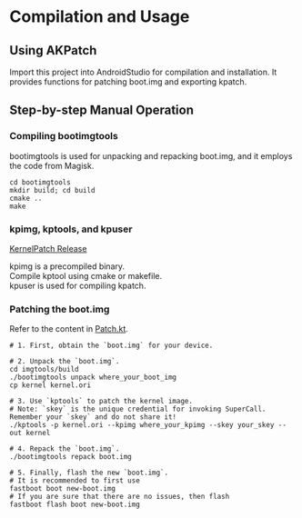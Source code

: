 # Compilation and Usage

## Using AKPatch

Import this project into AndroidStudio for compilation and installation. It provides functions for patching boot.img and exporting kpatch.

## Step-by-step Manual Operation

### Compiling bootimgtools

bootimgtools is used for unpacking and repacking boot.img, and it employs the code from Magisk.

```shell
cd bootimgtools
mkdir build; cd build
cmake ..
make
```

### kpimg, kptools, and kpuser

[KernelPatch Release](<https://github.com/bmax121/KernelPatch/releases/tag/latest>)

kpimg is a precompiled binary.  
Compile kptool using cmake or makefile.  
kpuser is used for compiling kpatch.  

### Patching the boot.img

Refer to the content in [Patch.kt](/app/src/main/java/me/bmax/akpatch/ui/util/Patch.kt).

```shell
# 1. First, obtain the `boot.img` for your device.

# 2. Unpack the `boot.img`.
cd imgtools/build
./bootimgtools unpack where_your_boot_img
cp kernel kernel.ori

# 3. Use `kptools` to patch the kernel image.
# Note: `skey` is the unique credential for invoking SuperCall. Remember your `skey` and do not share it!
./kptools -p kernel.ori --kpimg where_your_kpimg --skey your_skey --out kernel

# 4. Repack the `boot.img`.
./bootimgtools repack boot.img

# 5. Finally, flash the new `boot.img`.
# It is recommended to first use
fastboot boot new-boot.img
# If you are sure that there are no issues, then flash
fastboot flash boot new-boot.img


```


